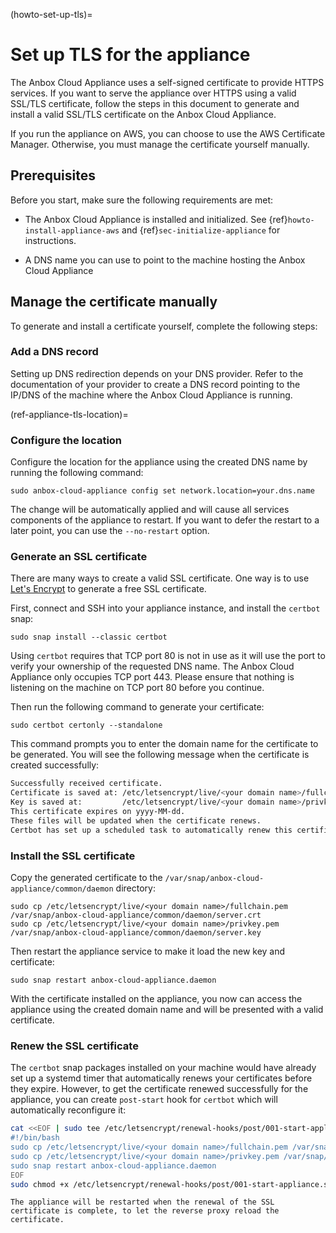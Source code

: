(howto-set-up-tls)=
# Set up TLS for the appliance

The Anbox Cloud Appliance uses a self-signed certificate to provide HTTPS services. If you want to serve the appliance over HTTPS using a valid SSL/TLS certificate, follow the steps in this document to generate and install a valid SSL/TLS certificate on the Anbox Cloud Appliance.

If you run the appliance on AWS, you can choose to use the AWS Certificate Manager. Otherwise, you must manage the certificate yourself manually.

## Prerequisites

Before you start, make sure the following requirements are met:

- The Anbox Cloud Appliance is installed and initialized. See {ref}`howto-install-appliance-aws` and {ref}`sec-initialize-appliance` for instructions.

- A DNS name you can use to point to the machine hosting the Anbox Cloud Appliance

## Manage the certificate manually

To generate and install a certificate yourself, complete the following steps:

### Add a DNS record

Setting up DNS redirection depends on your DNS provider. Refer to the documentation of your provider to create a DNS record pointing to the IP/DNS of the machine where the Anbox Cloud Appliance is running.


(ref-appliance-tls-location)=
### Configure the location

Configure the location for the appliance using the created DNS name by running the following command:

    sudo anbox-cloud-appliance config set network.location=your.dns.name

The change will be automatically applied and will cause all services components of the appliance to restart. If you want to defer the restart to a later point, you can use the `--no-restart` option.

### Generate an SSL certificate

There are many ways to create a valid SSL certificate. One way is to use [Let's Encrypt](https://letsencrypt.org/) to generate a free SSL certificate.

First, connect and SSH into your appliance instance, and install the `certbot` snap:

    sudo snap install --classic certbot

Using `certbot` requires that TCP port 80 is not in use as it will use the port to verify your ownership of the requested DNS name. The Anbox Cloud Appliance only occupies TCP port 443. Please ensure that nothing is listening on the machine on TCP port 80 before you continue.

Then run the following command to generate your certificate:

    sudo certbot certonly --standalone

This command prompts you to enter the domain name for the certificate to be generated. You will see the following message when the certificate is created successfully:

```bash
Successfully received certificate.
Certificate is saved at: /etc/letsencrypt/live/<your domain name>/fullchain.pem
Key is saved at:         /etc/letsencrypt/live/<your domain name>/privkey.pem
This certificate expires on yyyy-MM-dd.
These files will be updated when the certificate renews.
Certbot has set up a scheduled task to automatically renew this certificate in the background.
```

### Install the SSL certificate

Copy the generated certificate to the `/var/snap/anbox-cloud-appliance/common/daemon` directory:

    sudo cp /etc/letsencrypt/live/<your domain name>/fullchain.pem /var/snap/anbox-cloud-appliance/common/daemon/server.crt
    sudo cp /etc/letsencrypt/live/<your domain name>/privkey.pem /var/snap/anbox-cloud-appliance/common/daemon/server.key

Then restart the appliance service to make it load the new key and certificate:

    sudo snap restart anbox-cloud-appliance.daemon

With the certificate installed on the appliance, you now can access the appliance using the created domain name and will be presented with a valid certificate.

### Renew the SSL certificate

The `certbot` snap packages installed on your machine would have already set up a systemd timer that automatically renews your certificates before they expire. However, to get the certificate renewed successfully for the appliance, you can create `post-start` hook for `certbot` which will automatically reconfigure it:

   ```bash
   cat <<EOF | sudo tee /etc/letsencrypt/renewal-hooks/post/001-start-appliance.sh
   #!/bin/bash
   sudo cp /etc/letsencrypt/live/<your domain name>/fullchain.pem /var/snap/anbox-cloud-appliance/common/daemon/server.crt
   sudo cp /etc/letsencrypt/live/<your domain name>/privkey.pem /var/snap/anbox-cloud-appliance/common/daemon/server.key
   sudo snap restart anbox-cloud-appliance.daemon
   EOF
   sudo chmod +x /etc/letsencrypt/renewal-hooks/post/001-start-appliance.sh
   ```

```{note}
The appliance will be restarted when the renewal of the SSL certificate is complete, to let the reverse proxy reload the certificate.
```

